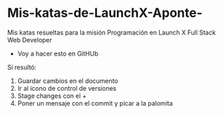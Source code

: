 # Mis-katas-de-LaunchX-Aponte-
Mis katas resueltas para la misión Programación en Launch X Full Stack Web Developer
- Voy a hacer esto en GitHUb

Sí resultó:

1) Guardar cambios en el documento
2) Ir al icono de control de versiones
3) Stage changes con el +
4) Poner un mensaje con el commit y picar a la palomita